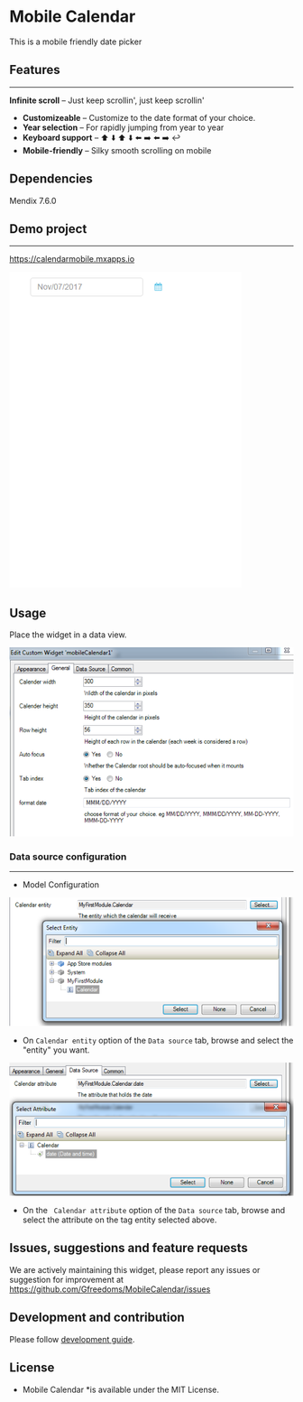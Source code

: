 # Mobile Calendar
This is a mobile friendly date picker

## Features
---
 **Infinite scroll** – Just keep scrollin', just keep scrollin'
* **Customizeable** – Customize to the date format of your choice.
* **Year selection** – For rapidly jumping from year to year
* **Keyboard support** – ⬆️ ⬇️ ⬆️ ⬇️ ⬅️ ➡️ ⬅️ ➡️ ↩️
* **Mobile-friendly** – Silky smooth scrolling on mobile

## Dependencies
Mendix 7.6.0

## Demo project
---
https://calendarmobile.mxapps.io

![Demo](assets/Demo.gif)

## Usage
Place the widget in a data view.



![General](assets/General.PNG)



### Data source configuration
---

 - Model Configuration

![Data source](/assets/EntitySource.png)
 - On `Calendar entity` option of the `Data source` tab, browse and 
 select the "entity" you want.
 
 ![Data source](/assets/Attribute.png)
 
 - On the ` Calendar attribute` option of the `Data source` tab, browse and 
 select the attribute on the tag entity selected above. 

## Issues, suggestions and feature requests
We are actively maintaining this widget, please report any issues or suggestion for improvement at https://github.com/Gfreedoms/MobileCalendar/issues

## Development and contribution
Please follow [development guide](/development.md). 

## License
* Mobile Calendar *is available under the MIT License.
